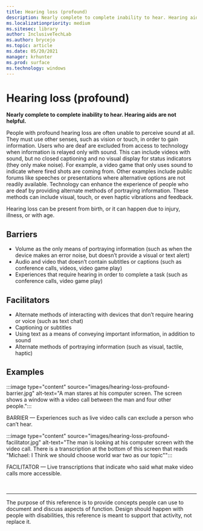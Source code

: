 ```yaml
---
title: Hearing loss (profound)
description: Nearly complete to complete inability to hear. Hearing aids are not helpful. 
ms.localizationpriority: medium
ms.sitesec: library
author: InclusiveTechLab
ms.author: brycejo 
ms.topic: article
ms.date: 05/20/2021
manager: krhunter
ms.prod: surface
ms.technology: windows
---
```


# Hearing loss (profound)

**Nearly complete to complete inability to hear. Hearing aids are not helpful.**

People with profound hearing loss are often unable to perceive sound at all. They must use other senses, such as vision or touch, in order to gain information. Users who are deaf are excluded from access to technology when information is relayed only with sound. This can include videos with sound, but no closed captioning and no visual display for status indicators (they only make noise). For example, a video game that only uses sound to indicate where fired shots are coming from. Other examples include public forums like speeches or presentations where alternative options are not readily available. Technology can enhance the experience of people who are deaf by providing alternate methods of portraying information. These methods can include visual, touch, or even haptic vibrations and feedback.

Hearing loss can be present from birth, or it can happen due to injury, illness, or with age.

## Barriers

* Volume as the only means of portraying information (such as when the device makes an error noise, but doesn’t provide a visual or text alert)
* Audio and video that doesn’t contain subtitles or captions (such as conference calls, videos, video game play)
* Experiences that require hearing in order to complete a task (such as conference calls, video game play)


## Facilitators
* Alternate methods of interacting with devices that don’t require hearing or voice (such as text chat)​
* Captioning or subtitles ​
* Using text as a means of conveying important information, in addition to sound​
* Alternate methods of portraying information (such as visual, tactile, haptic)​


## Examples

:::image type="content" source="images/hearing-loss-profound-barrier.jpg" alt-text="A man stares at his computer screen. The screen shows a  window with a video call between the man and four other people.":::

BARRIER — Experiences such as live video calls can exclude a person who can’t hear. 

:::image type="content" source="images/hearing-loss-profound-facilitator.jpg" alt-text="The man is looking at his computer screen with the video call. There is a transcription at the bottom of this screen that reads &quot;Michael: I Think we should choose world war two as our topic&quot;":::

FACILITATOR — Live transcriptions that indicate who said what make video calls more accessible. 

&nbsp;

[comment]: # (Footer statement)
___
The purpose of this reference is to provide concepts people can use to document and discuss aspects of function. Design should happen with people with disabilities, this reference is meant to support that activity, not replace it. 